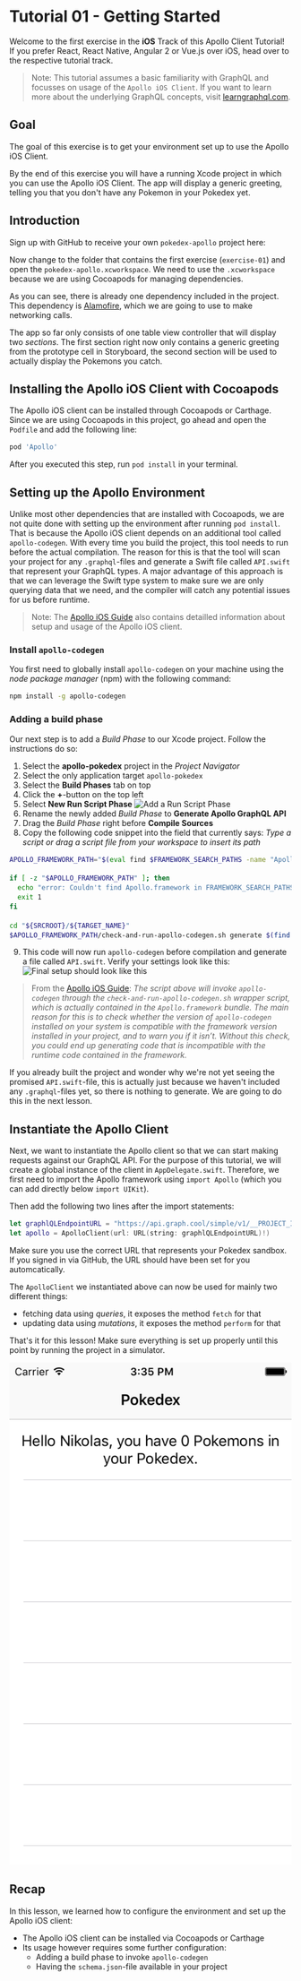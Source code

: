 # Tutorial 01 - Getting Started

Welcome to the first exercise in the **iOS** Track of this Apollo Client Tutorial! If you prefer React, React Native, Angular 2 or Vue.js over iOS, head over to the respective tutorial track.

> Note: This tutorial assumes a basic familiarity with GraphQL and focusses on usage of the `Apollo iOS Client`. If you want to learn more about the underlying GraphQL concepts, visit [learngraphql.com](www.learngraphql.com).

## Goal

The goal of this exercise is to get your environment set up to use the Apollo iOS Client. 

By the end of this exercise you will have a running Xcode project in which you can use the Apollo iOS Client. The app will display a generic greeting, telling you that you don't have any Pokemon in your Pokedex yet.


## Introduction

Sign up with GitHub to receive your own `pokedex-apollo` project here:

<!-- __DOWNLOAD_IOS__ -->

Now change to the folder that contains the first exercise (`exercise-01`) and open the `pokedex-apollo.xcworkspace`. We need to use the `.xcworkspace` because we are using Cocoapods for managing dependencies. 

As you can see, there is already one dependency included in the project. This dependency is [Alamofire](https://github.com/Alamofire/Alamofire), which we are going to use to make networking calls.

The app so far only consists of one table view controller that will display two _sections_. The first section right now only contains a generic greeting from the prototype cell in Storyboard, the second section will be used to actually display the Pokemons you catch.


## Installing the Apollo iOS Client with Cocoapods

The Apollo iOS client can be installed through Cocoapods or Carthage. Since we are using Cocoapods in this project, go ahead and open the `Podfile` and add the following line:

```ruby
pod 'Apollo'
```

After you executed this step, run `pod install` in your terminal.


## Setting up the Apollo Environment

Unlike most other dependencies that are installed with Cocoapods, we are not quite done with setting up the environment after running `pod install`. That is because the Apollo iOS client depends on an additional tool called `apollo-codegen`. With every time you build the project, this tool needs to run before the actual compilation. The reason for this is that the tool will scan your project for any `.graphql`-files and generate a Swift file called `API.swift` that represent your GraphQL types. A major advantage of this approach is that we can leverage the Swift type system to make sure we are only querying data that we need, and the compiler will catch any potential issues for us before runtime.

> Note: The [Apollo iOS Guide](http://dev.apollodata.com/ios/index.html) also contains detailled information about setup and usage of the Apollo iOS client.

### Install `apollo-codegen`

You first need to globally install `apollo-codegen` on your machine using the _node package manager_ (npm) with the following command:

```bash
npm install -g apollo-codegen
```

### Adding a build phase

Our next step is to add a _Build Phase_ to our Xcode project. Follow the instructions do so:

1. Select the **apollo-pokedex** project in the _Project Navigator_
2. Select the only application target `apollo-pokedex`
3. Select the **Build Phases** tab on top
4. Click the **+**-button on the top left
5. Select **New Run Script Phase**
  ![Add a Run Script Phase](../images/ios-ex01-build_phase1.png "Add a Run Script Phase")
6. Rename the newly added _Build Phase_ to **Generate Apollo GraphQL API**
7. Drag the _Build Phase_ right before **Compile Sources**
8. Copy the following code snippet into the field that currently says: _Type a script or drag a script file from your workspace to insert its path_
  ```bash
  APOLLO_FRAMEWORK_PATH="$(eval find $FRAMEWORK_SEARCH_PATHS -name "Apollo.framework" -maxdepth 1)"

  if [ -z "$APOLLO_FRAMEWORK_PATH" ]; then
    echo "error: Couldn't find Apollo.framework in FRAMEWORK_SEARCH_PATHS; make sure to add the framework to your project."
    exit 1
  fi

  cd "${SRCROOT}/${TARGET_NAME}"
  $APOLLO_FRAMEWORK_PATH/check-and-run-apollo-codegen.sh generate $(find . -name '*.graphql') --schema schema.json --output API.swift
  ```
9. This code will now run `apollo-codegen` before compilation and generate a file called `API.swift`. Verify your settings look like this:
  ![Final setup should look like this](../images/ios-ex01-build_phase2.png "Final setup should look like this")

> From the [Apollo iOS Guide](http://dev.apollodata.com/ios/installation.html): _The script above will invoke `apollo-codegen` through the `check-and-run-apollo-codegen.sh` wrapper script, which is actually contained in the `Apollo.framework` bundle. The main reason for this is to check whether the version of `apollo-codegen` installed on your system is compatible with the framework version installed in your project, and to warn you if it isn’t. Without this check, you could end up generating code that is incompatible with the runtime code contained in the framework._

If you already built the project and wonder why we're not yet seeing the promised `API.swift`-file, this is actually just because we haven't included any `.graphql`-files yet, so there is nothing to generate. We are going to do this in the next lesson.


## Instantiate the Apollo Client

Next, we want to instantiate the Apollo client so that we can start making requests against our GraphQL API. For the purpose of this tutorial, we will create a global instance of the client in `AppDelegate.swift`. Therefore, we first need to import the Apollo framework using `import Apollo` (which you can add directly below `import UIKit`).

Then add the following two lines after the import statements:

```swift
let graphlQLEndpointURL = "https://api.graph.cool/simple/v1/__PROJECT_ID__"
let apollo = ApolloClient(url: URL(string: graphlQLEndpointURL)!)
```

Make sure you use the correct URL that represents your Pokedex sandbox. If you signed in via GitHub, the URL should have been set for you automcatically. 

The `ApolloClient` we instantiated above can now be used for mainly two different things:
- fetching data using _queries_, it exposes the method `fetch` for that
- updating data using _mutations_, it exposes the method `perform` for that

That's it for this lesson! Make sure everything is set up properly until this point by running the project in a simulator. 

![You should see this screen when running the app](../images/ios-ex01-final.png "You should see this screen when running the app")


## Recap

In this lesson, we learned how to configure the environment and set up the Apollo iOS client:

- The Apollo iOS client can be installed via Cocoapods or Carthage
- Its usage however requires some further configuration: 
  - Adding a build phase to invoke `apollo-codegen`
  - Having the `schema.json`-file available in your project




